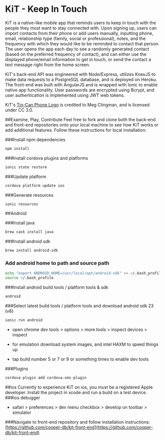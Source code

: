 # KiT - Keep In Touch

KiT is a native-like mobile app that reminds users to keep in touch with the people they most want to stay connected with. Upon signing up, users can import contacts from their phone or add users manually, inputting phone, email, relationship type (family, social or professional), notes, and the frequency with which they would like to be reminded to contact that person. The user opens the app each day to see a randomly generated contact (based on the preferred frequency of contact), and can either use the displayed phone/email information to get in touch, or send the contact a text message right from the home screen.

KiT's back-end API was engineered with Node/Express, utilizes KnexJS to make data requests to a PostgreSQL database, and is deployed on Heroku. The front-end was built with AngularJS and is wrapped with Ionic to enable native app functionality. User passwords are encrypted using Bcrypt, and user authentication is implemented using JWT web tokens.

KiT's [Tin-Can Phone Logo](https://creativecommons.org/licenses/by/3.0/us/) is credited to Meg Clingman, and is licensed under CC 3.0.

##Examine, Play, Contribute
Feel free to fork and clone both the back-end and front-end repositories onto your local machine to see how KiT works or add additional features. Follow these instructions for local installation:

###Install npm dependencies

```bash
npm install
```

###Install cordova plugins and platforms

```bash
ionic state restore
```

###Update platform

```bash
cordova platform update ios
```

###Generate resources

```bash
ionic resources
```

##Android

###Install java
```bash
brew cask install java
```

###Install android sdk
```bash
brew install android-sdk
```

### Add android home to path and source path
```bash
echo "export ANDROID_HOME=/usr/local/opt/android-sdk" >> ~/.bash_profile
source ~/.bash_profile
```

###Install android build tools / platform tools & sdk
```bash
android
```

###Select latest build tools / platform tools and download android sdk 23 (v6)
```bash
ionic run android
```

- open chrome dev tools > options > more tools > inspect devices > inspect

- for emulation download system images, and intel HAXM to speed things up

- tap build number 5 or 7 or 9 or something times to enable dev tools

###Plugins
```bash
cordova plugin add cordova-sms-plugin
```

##ios
Currently to experience KiT on ios, you must be a registered Apple developer. Install the project in xcode and run a build on a test device.
###ios debugger

- safari > preferences > dev menu checkbox > develop on toolbar > simulator


###Navigate to front-end repository and follow installation instructions:
[https://github.com/cooper-db/kit-front-end](https://github.com/cooper-db/kit-front-end)
